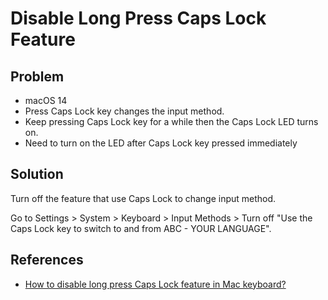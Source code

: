 # Disable Long Press Caps Lock Feature

## Problem
* macOS 14
* Press Caps Lock key changes the input method.
* Keep pressing Caps Lock key for a while then the Caps Lock LED turns on.
* Need to turn on the LED after Caps Lock key pressed immediately

## Solution
Turn off the feature that use Caps Lock to change input method.

Go to Settings > System > Keyboard > Input Methods > Turn off "Use the Caps Lock key to switch to and from ABC - YOUR LANGUAGE".

## References
* [How to disable long press Caps Lock feature in Mac keyboard?](https://apple.stackexchange.com/questions/387143/how-to-disable-long-press-caps-lock-feature-in-mac-keyboard)
